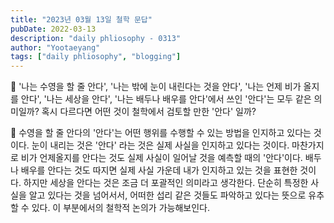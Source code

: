 ```yaml
---
title: "2023년 03월 13일 철학 문답"
pubDate: 2022-03-13
description: "daily phliosophy - 0313"
author: "Yootaeyang"
tags: ["daily phliosophy", "blogging"]
---
```


🤔 '나는 수영을 할 줄 안다', '나는 밖에 눈이 내린다는 것을 안다', '나는 언제 비가 올지를 안다', '나는 세상을 안다', '나는 배두나 배우를 안다'에서 쓰인 '안다'는 모두 같은 의미일까? 혹시 다르다면 어떤 것이 철학에서 검토할 만한 '안다' 일까?

📢 수영을 할 줄 안다의 '안다'는 어떤 행위를 수행할 수 있는 방법을 인지하고 있다는 것이다. 눈이 내리는 것은 '안다' 라는 것은 실제 사실을 인지하고 있다는 것이다. 마찬가지로 비가 언제올지를 안다는 것도 실제 사실이 일어날 것을 예측할 때의 '안다'이다. 배두나 배우를 안다는 것도 따지면 실제 사실 가운데 내가 인지하고 있는 것을 표현한 것이다. 하지만 세상을 안다는 것은 조금 더 포괄적인 의미라고 생각한다. 단순히 특정한 사실을 알고 있다는 것을 넘어서서, 어떠한 섭리 같은 것들도 파악하고 있다는 뜻으로 유추할 수 있다. 이 부분에서의 철학적 논의가 가능해보인다.
